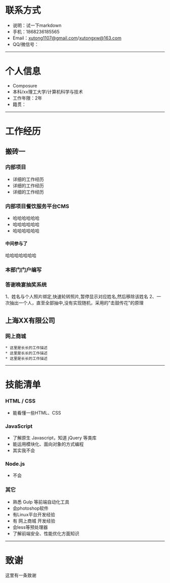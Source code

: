 # 联系方式
- 说明：试一下markdown
- 手机：1868236185565
- Email：xutong1107@gmail.com/xutongxw@163.com
- QQ/微信号：

---

# 个人信息

 -  Composure
 - 本科/xx理工大学/计算机科学与技术
 - 工作年限：2年
 - 籍贯：


---

# 工作经历

##  搬砖一

### 内部项目
* 详细的工作经历
* 详细的工作经历
* 详细的工作经历


### 内部项目餐饮服务平台CMS
* 哈哈哈哈哈哈
* 哈哈哈哈哈哈
* 哈哈哈哈哈哈

#### 中间参与了

哈哈哈哈哈哈哈



### 本部门门户编写


### 答谢晚宴抽奖系统
1、姓名与个人照片绑定,快速轮转照片,暂停显示对应姓名,然后移除该姓名
2、一次抽出一个人，直至全部抽中,没有实现随机，采用的"击鼓传花"的原理
 
## 上海XX有限公司 

### 网上商城 
    * 这里是长长的工作描述
    * 这里是长长的工作描述
    * 这里是长长的工作描述

---


# 技能清单
### HTML / CSS
- 能看懂一些HTML、CSS
### JavaScript
- 了解原生 Javascript，知道 jQuery 等类库
- 能运用模块化、面向对象的方式编程 
- 其实我不会

### Node.js
- 不会

### 其它
- 熟悉 Gulp 等前端自动化工具
- 会photoshop软件
- 有Linux平台开发经验
- 有 网上商城 开发经验
- 会less等预处理器
- 了解前端安全、性能优化方面知识

---
# 致谢
这里有一条致谢
